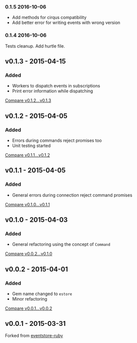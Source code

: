 ### 0.1.5 2016-10-06
* Add methods for cirqus compatibility
* Add better error for writing events with wrong version


### 0.1.4 2016-10-06
Tests cleanup. Add hurtle file.


## v0.1.3 - 2015-04-15
### Added
* Workers to dispatch events in subscriptions
* Print error information while dispatching

[Compare v0.1.2...v0.1.3](https://github.com/eventstore-rb/estore/compare/v0.1.2...v0.1.3)

## v0.1.2 - 2015-04-05
### Added
* Errors during commands reject promises too
* Unit testing started

[Compare v0.1.1...v0.1.2](https://github.com/eventstore-rb/estore/compare/v0.1.1...v0.1.2)

## v0.1.1 - 2015-04-05
### Added
* General errors during connection reject command promises

[Compare v0.1.0...v0.1.1](https://github.com/eventstore-rb/estore/compare/v0.1.0...v0.1.1)

## v0.1.0 - 2015-04-03
### Added
* General refactoring using the concept of `Command`

[Compare v0.0.2...v0.1.0](https://github.com/eventstore-rb/estore/compare/v0.0.2...v0.1.0)

## v0.0.2 - 2015-04-01
### Added
* Gem name changed to `estore`
* Minor refactoring

[Compare v0.0.1...v0.0.2](https://github.com/eventstore-rb/estore/compare/v0.0.1...v0.0.2)

## v0.0.1 - 2015-03-31
Forked from [eventstore-ruby](https://github.com/mathieuravaux/eventstore-ruby)
